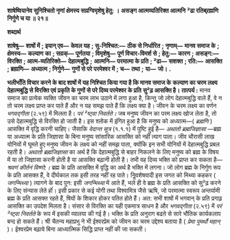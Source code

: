 **शाषेष्वियानेव सुनिश्चितो नृणां** **क्षेमस्य सय़ग्विमृशेषु हेतु: ।** **असङ्ग आत्मव्यतिरिक्त आत्मनि** **²ढा रतिब्र्रह्मणि निर्गुणे च या ॥ २१॥** 

**शब्दार्थ** 

**शाषेषु—** **शाषों में** **; इयान् एव—** **केवल यह** **; सु-निश्चित:—** **ठीक से निर्धारित** **; नृणाम्—** **मानव समाज के** **; क्षेमस्य—** **कल्याण** **का** **; सय़क्—** **पूर्णतया** **; विमृशेषु—** **पूर्ण विचार-विमर्श से** **; हेतु:—** **कारण** **; असङ्ग:—** **विरक्ति** **; आत्म-व्यतिरिक्ते—** **देहात्मबुद्धि** **;** **आत्मनि—** **परमात्मा के प्रति** **; ²ढा—** **सशक्त** **; रति:—** **आसक्ति** **; ब्रह्मणि—** **अध्यात्म** **; निर्गुणे—** **गुणों से परे परमेश्वर में** **; च—** **तथा** **;** **या—** **जो।** **.** 

**भलीभाँति विचार करने के बाद शाषों में यह निश्चित किया गया है कि मानव समाज के** **कल्याण का चरम लक्ष्य देहात्मबुद्धि से विरक्ति एवं प्रकृति के गुणों से परे दिव्य परमेश्वर के प्रति** **सु²ढ़ आसक्ति है।** **तात्पर्य :** मानव समाज का प्रत्येक व्यक्ति जीवन का चरम लाभ उठाने में लगा हुआ है, किन्तु जो लोग देहात्मबुद्धि वाले हैं, वे न तो चरम लक्ष्य प्राप्त कर पाते हैं और न यह समझ पाते हैं कि लक्ष्य क्या है। जीवन के चरम लक्ष्य का वर्णन *भगवद्गीता* (२.५९) में मिलता है। *परं ²ष्ट्वा निवर्तते।* जब मनुष्य जीवन का परम लक्ष्य खोज लेता है, तो उसे देहात्मबुद्धि से विरक्ति हो जाती है। इस श्लोक में इंगित हुआ है कि मनुष्य को अध्यात्म—( *ब्रह्मणि* ) आसक्ति में वृद्धि करनी चाहिए। जैसाकि *वेदान्त* *सूत्र* (१.१.१) में पुष्टि हुई है— *अथातो ब्रह्मजिज्ञासा* —ब्रह्म या अध्यात्म के प्रति जिज्ञासा के बिना मनुष्य सांसारिक आसक्ति को नहीं त्याग पाता। जीव चौरासी लाख योनियों में घूमते हुए मनुष्य जीवन के लक्ष्य को नहीं समझ पाता, क्योंकि इन सभी योनियों में देहात्मबुद्धि प्रबल रहती है। *अथातो* *ब्रह्मजिज्ञासा* का अर्थ है कि देहात्मबुद्धि से बाहर निकलने के लिए मनुष्य को ब्रह्म के विषय में या तो जिज्ञासा करनी होती है या आसक्ति बढ़ानी होती है। तभी वह दिव्य भक्ति को प्राप्त कर सकता है— *श्रवणं कीर्तनं विष्णो:।* ब्रह्म के प्रति आसक्ति में वृद्धि का अर्थ है भक्ति में लगना। जो लोग ब्रह्म के निर्गुण रूप के प्रति आसक्त हैं, वे दीर्घकाल तक इसी तरह नहीं रह पाते। निॢवशेषवादी इस जगत को मिथ्या कहकर ( *जगन्मिथ्या* ) त्यागने के बाद पुन: इसी *जगन्मिथ्या* में आते हैं, भले ही वे ब्रह्म के प्रति आसक्ति को सु²ढ़ करने के लिए संन्यास लेते होंं। इसी प्रकार से कई योगी तथा विश्वामित्र जैसे ऋषि, जो परमात्मा स्वरूप अन्तर्यामी ब्रह्म के प्रति आसक्त रहते हैं, षियों के शिकार होकर पतित होते हैं। अत: सभी शाषों में भगवान् के प्रति प्रगाढ़ आसक्ति का उपदेश मिलता है। संसार से विरक्ति का यही एकमात्र साधन है और *भगवद्गीता* (२.५९) में *परं ²ष्ट्वा निवर्तते* के रूप में इसकी व्यालया की गई है। भक्ति के प्रति अनुराग बढऩे से सारे भौतिक कार्यकलाप बन्द हो सकते हैं। श्री चैतन्य महाप्रभु ने भी ईश्वरप्रेम को जीवन का चरम उद्देश्य बताया है ( *प्रेमा पुमर्थो महान्* )। ईश्वरप्रेम बढ़ाये बिना आध्यात्मिक सिद्धि प्राप्त नहीं की जा सकती।  